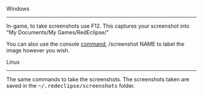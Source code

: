 Windows

------------------------------------------------------------------------

In-game, to take screenshots use F12. This captures your screenshot into "My Documents/My Games/RedEclipse/"

You can also use the console [command](Commands "wikilink"), /screenshot NAME to label the image however you wish.

Linux

------------------------------------------------------------------------

The same commands to take the screenshots. The screenshots taken are saved in the <span style="font-family: monospace">~/.redeclipse/screenshots</span> folder.
